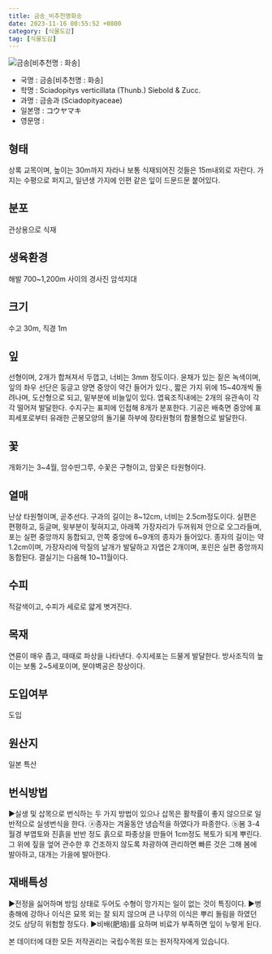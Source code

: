 ```yaml
---
title: 금송_비추천명화송
date: 2023-11-16 00:55:52 +0800
category: [식물도감]
tag: [식물도감]
---
```




![금송[비추천명 : 화송]](/fileUpload/plants/basic/Taxodiaceae/Sciadopitys/15011/15011_1_th2.jpg)
- 국명 : 금송[비추천명 : 화송]
- 학명 : Sciadopitys verticillata (Thunb.) Siebold & Zucc.
- 과명 : 금송과 (Sciadopityaceae)
- 일본명 : コウヤマキ
- 영문명 : 


## 형태
상록 교목이며, 높이는 30m까지 자라나 보통 식재되어진 것들은 15m내외로 자란다. 가지는 수평으로 퍼지고, 일년생 가지에 인편 같은 잎이 드문드문 붙어있다. 
## 분포
관상용으로 식재
## 생육환경
해발 700~1,200m 사이의 경사진 암석지대
## 크기
수고 30m, 직경 1m
## 잎
선형이며, 2개가 합쳐져서 두껍고, 너비는 3mm 정도이다. 윤채가 있는 짙은 녹색이며, 잎의 좌우 선단은 둥글고 양면 중앙이 약간 들어가 있다., 짧은 가지 위에 15~40개씩 돌려나며, 도산형으로 되고, 밑부분에 비늘잎이 있다. 엽육조직내에는 2개의 유관속이 각각 떨어져 발달한다. 수지구는 표피에 인접해 8개가 분포한다. 기공은 배축면 중앙에 표피세포로부터 유래한 곤봉모양의 돌기물 하부에 장타원형의 함몰형으로 발달한다.
## 꽃
개화기는 3~4월, 암수딴그루, 수꽃은 구형이고, 암꽃은 타원형이다.
## 열매
난상 타원형이며, 곧추선다. 구과의 길이는 8~12cm, 너비는 2.5cm정도이다. 실편은 편평하고, 둥글며, 윗부분이 젖혀지고, 아래쪽 가장자리가 두꺼워져 안으로 오그라들며, 포는 실편 중앙까지 동합되고, 안쪽 중앙에 6~9개의 종자가 들어있다. 종자의 길이는 약 1.2cm이며, 가장자리에 막질의 날개가 발달하고 자엽은 2개이며, 포린은 실편 중앙까지 동합된다. 결실기는 다음해 10~11월이다.
## 수피
적갈색이고, 수피가 세로로 얇게 볏겨진다.
## 목재
연륜이 매우 좁고, 때때로 파상을 나타낸다. 수지세포는 드물게 발달한다. 방사조직의 높이는 보통 2~5세포이며, 분야벽공은 창상이다.
## 도입여부
도입
## 원산지
일본 특산
## 번식방법
▶실생 및 삽목으로 번식하는 두 가지 방법이 있으나 삽목은 활착률이 좋지 않으므로 일반적으로 실생번식을 한다. ⓐ종자는 겨울동안 냉습적을 하였다가 파종한다. ⓑ봄 3-4월경 부엽토와 진흙을 반반 정도 흙으로 파종상을 만들어 1cm정도 복토가 되게 뿌린다. 그 위에 짚을 엎어 관수한 후 건조하지 않도록 차광하여 관리하면 빠른 것은 그해 봄에 발아하고, 대개는 가을에 발아한다.
## 재배특성
▶전정을 싫어하며 방임 상태로 두어도 수형이 망가지는 일이 없는 것이 특징이다. ▶병충해에 강하나 이식은 묘목 외는 잘 되지 않으며 큰 나무의 이식은 뿌리 돌림을 하였던 것도 상당히 위험할 정도다. ▶비배(肥培)를 요하며 비료가 부족하면 잎이 누렇게 된다.






본 데이터에 대한 모든 저작권리는 국립수목원 또는 원저작자에게 있습니다.
